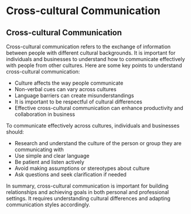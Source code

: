 # Cross-cultural Communication

## Cross-cultural Communication

Cross-cultural communication refers to the exchange of information between people with different cultural backgrounds. It is important for individuals and businesses to understand how to communicate effectively with people from other cultures. Here are some key points to understand cross-cultural communication:

* Culture affects the way people communicate
* Non-verbal cues can vary across cultures
* Language barriers can create misunderstandings
* It is important to be respectful of cultural differences
* Effective cross-cultural communication can enhance productivity and collaboration in business

To communicate effectively across cultures, individuals and businesses should:

* Research and understand the culture of the person or group they are communicating with
* Use simple and clear language
* Be patient and listen actively
* Avoid making assumptions or stereotypes about culture
* Ask questions and seek clarification if needed

In summary, cross-cultural communication is important for building relationships and achieving goals in both personal and professional settings. It requires understanding cultural differences and adapting communication styles accordingly.
